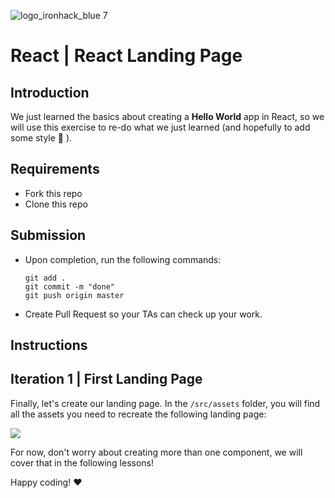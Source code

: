 ![logo_ironhack_blue 7](https://user-images.githubusercontent.com/23629340/40541063-a07a0a8a-601a-11e8-91b5-2f13e4e6b441.png)

# React | React Landing Page

## Introduction

We just learned the basics about creating a **Hello World** app in React, so we will use this exercise to re-do what we just learned (and hopefully to add some style :blossom: ).

<!--  ![](https://s3-eu-west-1.amazonaws.com/ih-materials/uploads/upload_3e87cc1f09c32a09911a65d94c1bd4f0.png) -->

## Requirements

- Fork this repo
- Clone this repo

## Submission

- Upon completion, run the following commands:

  ```
  git add .
  git commit -m "done"
  git push origin master
  ```

- Create Pull Request so your TAs can check up your work.

## Instructions

## Iteration 1 | First Landing Page

Finally, let's create our landing page. In the `/src/assets` folder, you will find all the assets you need to recreate the following landing page:

<!-- ![home](https://user-images.githubusercontent.com/23629340/43718926-863a3c7a-998c-11e8-803b-7c9bc87425bb.png) -->

![](https://s3-eu-west-1.amazonaws.com/ih-materials/uploads/upload_2c5c24ee05aa5fa68a76eee564ad44ee.png)

For now, don't worry about creating more than one component, we will cover that in the following lessons!

Happy coding! :heart:
